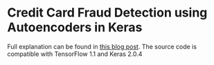 # Credit Card Fraud Detection using Autoencoders in Keras

Full explanation can be found in [this blog post](https://www.curiousily.com/posts/credit-card-fraud-detection-using-autoencoders-in-keras/). The source code is compatible with TensorFlow 1.1 and Keras 2.0.4



